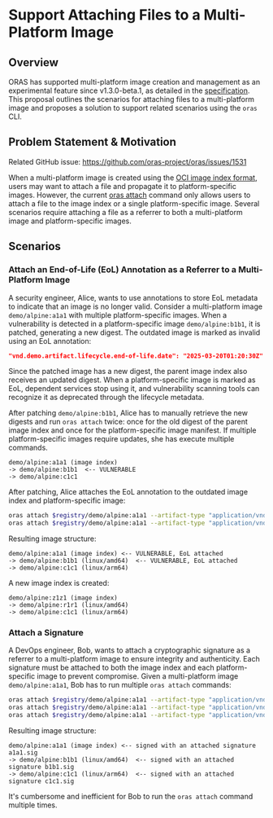# Support Attaching Files to a Multi-Platform Image

## Overview

ORAS has supported multi-platform image creation and management as an experimental feature since v1.3.0-beta.1, as detailed in the [specification](https://github.com/oras-project/oras/blob/main/docs/proposals/multi-arch-image-mgmt.md). This proposal outlines the scenarios for attaching files to a multi-platform image and proposes a solution to support related scenarios using the `oras` CLI.

## Problem Statement & Motivation

Related GitHub issue: https://github.com/oras-project/oras/issues/1531

When a multi-platform image is created using the [OCI image index format](https://github.com/opencontainers/image-spec/blob/main/image-index.md), users may want to attach a file and propagate it to platform-specific images. However, the current [oras attach](https://oras.land/docs/commands/oras_attach) command only allows users to attach a file to the image index or a single platform-specific image. Several scenarios require attaching a file as a referrer to both a multi-platform image and platform-specific images.

## Scenarios

### Attach an End-of-Life (EoL) Annotation as a Referrer to a Multi-Platform Image

A security engineer, Alice, wants to use annotations to store EoL metadata to indicate that an image is no longer valid. Consider a multi-platform image `demo/alpine:a1a1` with multiple platform-specific images. When a vulnerability is detected in a platform-specific image `demo/alpine:b1b1`, it is patched, generating a new digest. The outdated image is marked as invalid using an EoL annotation:

```json
"vnd.demo.artifact.lifecycle.end-of-life.date": "2025-03-20T01:20:30Z"
```

Since the patched image has a new digest, the parent image index also receives an updated digest. When a platform-specific image is marked as EoL, dependent services stop using it, and vulnerability scanning tools can recognize it as deprecated through the lifecycle metadata.

After patching `demo/alpine:b1b1`, Alice has to manually retrieve the new digests and run `oras attach` twice: once for the old digest of the parent image index and once for the platform-specific image manifest. If multiple platform-specific images require updates, she has execute multiple commands.

```console
demo/alpine:a1a1 (image index)
-> demo/alpine:b1b1  <-- VULNERABLE
-> demo/alpine:c1c1
```

After patching, Alice attaches the EoL annotation to the outdated image index and platform-specific image:

```sh
oras attach $registry/demo/alpine:a1a1 --artifact-type "application/vnd.demo.artifact.lifecycle" --annotation "vnd.demo.artifact.lifecycle.end-of-life.date": "2025-03-20T01:20:30Z"
oras attach $registry/demo/alpine:a1a1 --artifact-type "application/vnd.demo.artifact.lifecycle" --annotation "vnd.demo.artifact.lifecycle.end-of-life.date": "2025-03-20T01:20:30Z" --platform linux/amd64
```

Resulting image structure:

```console
demo/alpine:a1a1 (image index) <-- VULNERABLE, EoL attached
-> demo/alpine:b1b1 (linux/amd64)  <-- VULNERABLE, EoL attached
-> demo/alpine:c1c1 (linux/arm64)
```

A new image index is created:

```console
demo/alpine:z1z1 (image index)
-> demo/alpine:r1r1 (linux/amd64)
-> demo/alpine:c1c1 (linux/arm64)
```

### Attach a Signature

A DevOps engineer, Bob, wants to attach a cryptographic signature as a referrer to a multi-platform image to ensure integrity and authenticity. Each signature must be attached to both the image index and each platform-specific image to prevent compromise. Given a multi-platform image `demo/alpine:a1a1`, Bob has to run multiple `oras attach` commands:

```sh
oras attach $registry/demo/alpine:a1a1 --artifact-type "application/vnd.demo.test.signature" a1a1.sig
oras attach $registry/demo/alpine:a1a1 --artifact-type "application/vnd.demo.test.signature" b1b1.sig --platform linux/amd64
oras attach $registry/demo/alpine:a1a1 --artifact-type "application/vnd.demo.test.signature" c1c1.sig --platform linux/arm64
```

Resulting image structure:

```console
demo/alpine:a1a1 (image index) <-- signed with an attached signature a1a1.sig
-> demo/alpine:b1b1 (linux/amd64)  <-- signed with an attached signature b1b1.sig
-> demo/alpine:c1c1 (linux/arm64)  <-- signed with an attached signature c1c1.sig
```

It's cumbersome and inefficient for Bob to run the `oras attach` command multiple times. 
